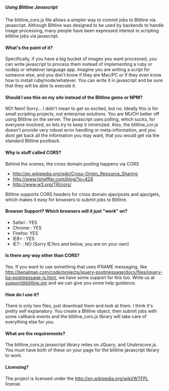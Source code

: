 ##### Using Blitline Javascript

The blitline_cors.js file allows a simpler way to commit jobs to Blitline via javascript. Although Blitline was designed to be used by backends
to handle image processing, many people have been expressed interest in scripting blitline jobs via javascript.

#### What's the point of it?

Specifically, if you have a big bucket of images you want processed, you can write javascript to process them instead of implementing a ruby
or nodejs or whatever language app. Imagine you are writing a script for someone else, and you don't know if they are Mac/PC or if they even know
how to install ruby/node/whatever. You can write it in javascript and be sure that they will be able to execute it.

#### Should I use this on my site instead of the Blitline gems or NPM?

NO! Nein! Sorry... I didn't mean to get so excited, but no. Ideally this is for small scripting projects, not enterprise solutions. You are MUCH
better off using Blitline on the server. The javascript uses polling, which sucks, for everyone involved, so lets try to keep it
minimized. Also, the blitline_cor.js doesn't provide very robust error handling or meta-information, and you dont get back all the information you may want,
that you would get via the standard Blitline postback.

#### Why is stuff called CORS?

Behind the scenes, the cross domain posting happens via CORS

* http://en.wikipedia.org/wiki/Cross-Origin_Resource_Sharing
* http://www.tsheffler.com/blog/?p=428
* http://www.w3.org/TR/cors/

Blitline supports CORS headers for cross domain ajax/posts and ajax/gets, which makes it easy for browsers to submit jobs to Blitline.


#### Browser Support? Which browsers will it just "work" on?

* Safari : YES
* Chrome : YES
* Firefox: YES
* IE8+   : YES
* IE7-   : NO (Sorry IE7ers and below, you are on your own)

#### Is there any way other than CORS?
Yes. If you want to use something that uses IFRAME messaging, like http://benalman.com/code/projects/jquery-postmessage/docs/files/jquery-ba-postmessage-js.html,
we have some support for this too. Write us at support@blitline.om and we can give you some help guidance.

#### How do I use it?
There is only two files, just download them and look at them. I think it's pretty self explanatory. You create a Blitline object, then submit jobs with some callback
events and the blitline_cors.js library will take care of everything else for you.

#### What are the requirements?
The blitline_cors.js javascript library relies on *JQuery*, and *Underscore.js*. You must have both of these on your page for the blitline javascript library to work.

#### Licensing?

The project is licensed under the http://en.wikipedia.org/wiki/WTFPL license.



